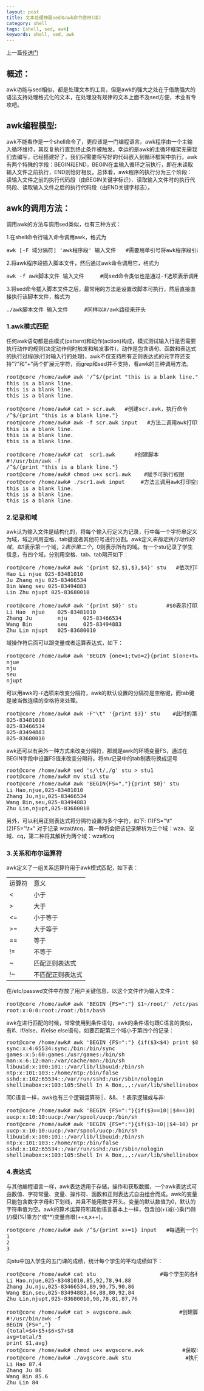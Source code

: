 ```yaml
---
layout: post
title: 文本处理神器sed与awk命令使用(续)
category: shell
tags: [shell, sed, awk]
keywords: shell, sed, awk
---
```


上一篇[传送门](http://gayyzxyx.github.com/shell/2013/02/24/Sed-And-Awk/)

## 概述：
awk功能与sed相似，都是处理文本的工具，但是awk的强大之处在于借助强大的语法支持处理格式化的文本，在处理没有规律的文本上面不及sed方便，术业有专攻吧。

## awk编程模型:

awk不能看作是一个shell命令了，更应该是一门编程语言。awk程序由一个主输入循环维持，其反复执行直到终止条件被触发。幸运的是awk的主循环框架无需我们去编写，已经搭建好了，我们只需要将写好的代码嵌入到循环框架中执行。awk有两个特殊的字段：BEGIN和END，BEGIN在主输入循环之前执行，即在未读取输入文件之前执行，END则恰好相反。总体看，awk程序的执行分为三个阶段：读输入文件之前的执行代码段（由BEGIN关键字标识）、读取输入文件时的执行代码段、读取输入文件之后的执行代码段（由END关键字标志）。

## awk的调用方法：
调用awk的方法与调用sed类似，也有三种方式：

1\.在shell命令行输入命令调用awk，格式为	

<pre>awk [-F 域分隔符] 'awk程序段' 输入文件   #需要用单引号将awk程序段引起来</pre>

2\.将awk程序段插入脚本文件，然后通过awk命令调用它，格式为

<pre>awk -f awk脚本文件 输入文件     #同sed命令类似也是通过-f选项表示调用脚本文件</pre>

3\.将sed命令插入脚本文件之后，最常用的方法是设置改脚本可执行，然后直接直接执行该脚本文件，格式为

<pre>./awk脚本文件 输入文件     #同样以#/awk路径来开头</pre>

### 1\.awk模式匹配

任何awk语句都是由模式(pattern)和动作(action)构成，模式测试输入行是否需要执行动作的规则(决定动作何时触发和触发事件)，动作是包含语句、函数和表达式的执行过程(执行对输入行的处理)，awk不仅支持所有正则表达式的元字符还支持"?"和"+"两个扩展元字符，而grep和sed并不支持，看awk的三种调用方法。

<pre>
root@core /home/awk# awk '/^$/{print "this is a blank line."}' input    #方法一调用awk打印空白行
this is a blank line.
this is a blank line.
this is a blank line.

root@core /home/awk# cat &gt; scr.awk   #创建scr.awk，执行命令
/^$/{print "this is a blank line."}
root@core /home/awk# awk -f scr.awk input   #方法二调用awk打印空白行
this is a blank line.
this is a blank line.
this is a blank line.

root@core /home/awk# cat  scr1.awk      #创建脚本
#!/usr/bin/awk -f
/^$/{print "this is a blank line."}
root@core /home/awk# chmod u+x scr1.awk    #赋予可执行权限
root@core /home/awk# ./scr1.awk input     #方法三调用awk打印空白行
this is a blank line.
this is a blank line.
this is a blank line.
</pre>

### 2\.记录和域

awk认为输入文件是结构化的，将每个输入行定义为记录，行中每一个字符串定义为域，域之间用空格、tab键或者其他符号进行分割。awk定义$来指定执行动作的域，如$1表示第一个域，$2表示第二个，$0则表示所有的域。有一个stu记录了学生信息，有四个域，分别用空格、tab、tab隔开如下：

<pre>
root@core /home/awk# awk '{print $2,$1,$3,$4}' stu   #依次打印第二个。第一个、第三个、第四个域
Hao Li njue 025-83481010
Ju Zhang nju 025-83466534
Bin Wang seu 025-83494883
Lin Zhu njupt 025-83680010

root@core /home/awk# awk '{print $0}' stu         #$0表示打印所有域
Li Hao  njue    025-83481010
Zhang Ju        nju     025-83466534
Wang Bin        seu     025-83494883
Zhu Lin njupt   025-83680010
</pre>

域操作符后面可以跟变量或者运算表达式，如下：

<pre>
root@core /home/awk# awk 'BEGIN {one=1;two=2}{print $(one+two)}' stu   #打印第三个域
njue
nju
seu
njupt
</pre>

可以用awk的`-F`选项来改变分隔符，awk的默认设置的分隔符是空格键，而tab键是被当做连续的空格符来处理。

<pre>
root@core /home/awk# awk -F"\t" '{print $3}' stu    #此时的第三个域则是电话号码那列
025-83481010
025-83466534
025-83494883
025-83680010
</pre>

awk还可以有另外一种方式来改变分隔符，那就是awk的环境变量FS，通过在BEGIN字段中设置FS值来改变分隔符。将stu记录中的tab制表符换成逗号

<pre>
root@core /home/awk# sed 's/\t/,/g' stu &gt; stu1
root@core /home/awk# mv stu1 stu
root@core /home/awk# awk 'BEGIN{FS=","}{print $0}' stu              #打印替换后的结果
Li Hao,njue,025-83481010
Zhang Ju,nju,025-83466534
Wang Bin,seu,025-83494883
Zhu Lin,njupt,025-83680010
</pre>

另外，可以利用正则表达式将分隔符设置为多个字符，如下:
(1)FS="\t"
(2)FS="\t+"
对于记录 wza\t\tcq，第一种将会把该记录解析为三个域：wza、空域、cq，第二种将其解析为两个域：wza和cq

### 3\.关系和布尔运算符

awk定义了一组关系运算符用于awk模式匹配，如下表：

<table class="table table-bordered table-striped">
    <tr><td>运算符</td><td>意义</td></tr>
    <tr><td>&lt;</td><td>小于</td></tr>
    <tr><td>></td><td>大于</td></tr>
    <tr><td>&lt;=</td><td>小于等于</td></tr>
    <tr><td>>=</td><td>大于等于</td></tr>
    <tr><td>==</td><td>等于</td></tr>
    <tr><td>!=</td><td>不等于</td></tr>
    <tr><td>~</td><td>匹配正则表达式</td></tr>
    <tr><td>!~</td><td>不匹配正则表达式</td></tr>
</table>

在/etc/passwd文件中存放了用户关键信息，以这个文件作为输入文件：

<pre>
root@core /home/awk# awk 'BEGIN {FS=":"} $1~/root/' /etc/passwd   #在第一个域中找出包含root关键字的记录
root:x:0:0:root:/root:/bin/bash
</pre>
  
awk在进行匹配的时候，常常使用到条件语句，awk的条件语句跟C语言的类似，有if、if/else、if/else else语句，如要匹配第三个域小于第四个的记录：

<pre>
root@core /home/awk# awk 'BEGIN {FS=":"} {if($3&lt;$4) print $0}' /etc/passwd
sync:x:4:65534:sync:/bin:/bin/sync
games:x:5:60:games:/usr/games:/bin/sh
man:x:6:12:man:/var/cache/man:/bin/sh
libuuid:x:100:101::/var/lib/libuuid:/bin/sh
ntp:x:101:103::/home/ntp:/bin/false
sshd:x:102:65534::/var/run/sshd:/usr/sbin/nologin
shellinabox:x:103:105:Shell In A Box,,,:/var/lib/shellinabox:/bin/false
</pre>

同C语言一样，awk也有三个逻辑运算符||、&amp;&amp;、！表示逻辑或与非:

<pre>
root@core /home/awk# awk 'BEGIN {FS=":"}{if($3==10||$4==10) print $0' /etc/passwd  #匹配第三域或者第四域等于10的
uucp:x:10:10:uucp:/var/spool/uucp:/bin/sh
root@core /home/awk# awk 'BEGIN {FS=":"}{if($3~10||$4~10) print $0}' /etc/passwd    #匹配第三域或者第四域包含10的
uucp:x:10:10:uucp:/var/spool/uucp:/bin/sh
libuuid:x:100:101::/var/lib/libuuid:/bin/sh
ntp:x:101:103::/home/ntp:/bin/false
sshd:x:102:65534::/var/run/sshd:/usr/sbin/nologin
shellinabox:x:103:105:Shell In A Box,,,:/var/lib/shellinabox:/bin/false
</pre>

### 4\.表达式

与其他编程语言一样，awk表达适用于存储，操作和获取数据，一个awk表达式可由数值、字符常量、变量、操作符、函数和正则表达式自由组合而成。awk的变量只能包含数字字母和下划线，并且不能用数字开头。变量的默认数值为0，默认的字符串值为空。awk的算术运算符和其他语言基本上一样，包含加(+)减(-)乘(*)除(/)模(%)乘方(^或**)变量自增(++x,x++)。

<pre>
root@core /home/awk# awk /^$/{print x+=1} input   #每遇到一个空白行就加1
1
2
3
</pre>
    
向stu中加入学生的五门课的成绩，统计每个学生的平均成绩如下：

<pre>
root@core /home/awk# cat stu                    #每个学生的各科目成绩
Li Hao,njue,025-83481010,85,92,78,94,88
Zhang Ju,nju,025-83466534,89,90,75,90,86
Wang Bin,seu,025-83494883,84,88,80,92,84
Zhu Lin,njupt,025-83680010,98,78,81,87,76

root@core /home/awk# cat &gt; avgscore.awk               #创建脚本，统计学生平均成绩
#!/usr/bin/awk -f
BEGIN {FS=","}
{total=$4+$5+$6+$7+$8
avg=total/5
print $1,avg}
root@core /home/awk# chmod u+x avgscore.awk            #获取可执行权限
root@core /home/awk# ./avgscore.awk stu                 #执行结果
Li Hao 87.4
Zhang Ju 86
Wang Bin 85.6
Zhu Lin 84
</pre>





